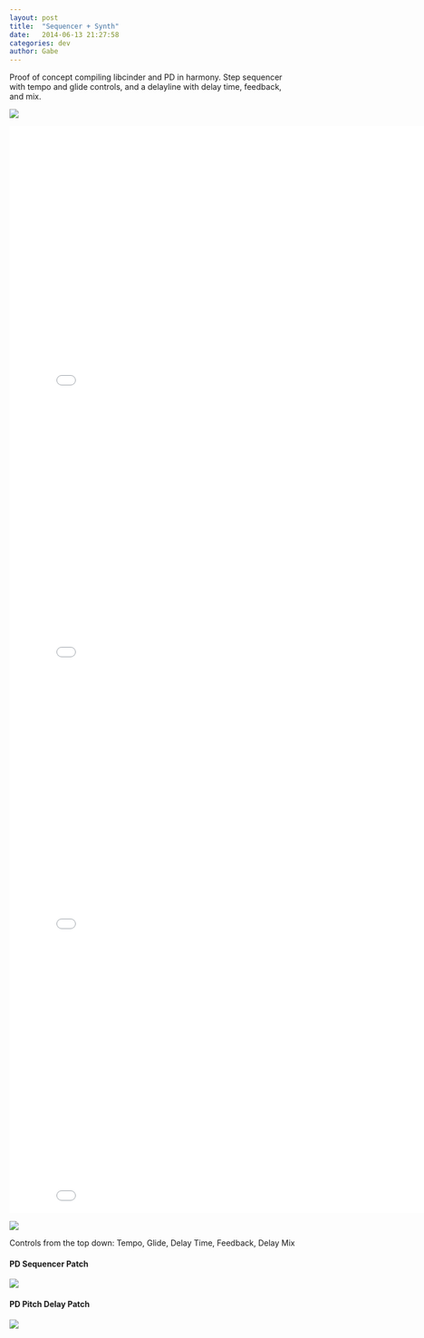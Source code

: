 ```yaml
---
layout: post
title:  "Sequencer + Synth"
date:   2014-06-13 21:27:58
categories: dev
author: Gabe
---
```


Proof of concept compiling libcinder and PD in harmony. Step sequencer with tempo and glide controls, and a delayline with delay time, feedback, and mix.

![]({{site.offsiteimgs}}/P1020795.JPG)

<iframe width="853" height="480" src="//www.youtube.com/embed/kxeuY06tBBM" frameborder="0" allowfullscreen></iframe>

<iframe width="853" height="480" src="//www.youtube.com/embed/wVDLdnzhaV8" frameborder="0" allowfullscreen></iframe>

<iframe width="853" height="480" src="//www.youtube.com/embed/DKGu1r6Xlpw" frameborder="0" allowfullscreen></iframe>

<iframe width="853" height="480" src="//www.youtube.com/embed/u3XLFP0yh9s" frameborder="0" allowfullscreen></iframe>

![]({{site.offsiteimgs}}/sequencer-2014.06.10.png)

Controls from the top down: Tempo, Glide, Delay Time, Feedback, Delay Mix

#### PD Sequencer Patch
![]({{site.offsiteimgs}}/seq-2014-06-10.png)

#### PD Pitch Delay Patch
![]({{site.offsiteimgs}}/fx-pitch-delay-2014-06-10.png)
